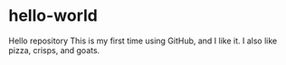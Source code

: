 # hello-world
Hello repository
This is my first time using GitHub, and I like it. I also like pizza, crisps, and goats.
